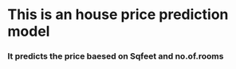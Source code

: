 <h1>This is an house price prediction model </h1>
<h3>It predicts the price baesed on Sqfeet and no.of.rooms</h3>
